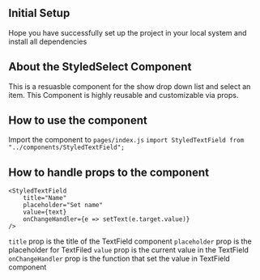 ## Initial Setup

Hope you have successfully set up the project in your local system and install all dependencies

## About the StyledSelect Component

This is a resuasble component for the show drop down list and select an item. This Component is highly reusable and customizable via props.

## How to use the component

Import the component to `pages/index.js`
`import StyledTextField from "../components/StyledTextField";`

## How to handle props to the component

```
<StyledTextField
    title="Name"
    placeholder="Set name"
    value={text}
    onChangeHandler={e => setText(e.target.value)}
/>
```

`title` prop is the title of the TextField component
`placeholder` prop is the placeholder for TextFiled
`value` prop is the current value in the TextField
`onChangeHandler` prop is the function that set the value in TextField component
